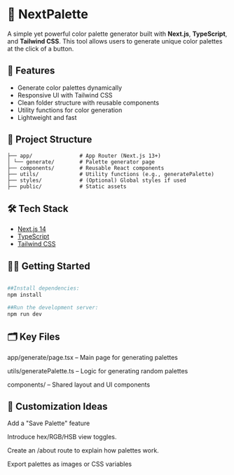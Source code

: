 # 🎨 NextPalette

A simple yet powerful color palette generator built with **Next.js**, **TypeScript**, and **Tailwind CSS**. This tool allows users to generate unique color palettes at the click of a button.

## 🚀 Features

- Generate color palettes dynamically
- Responsive UI with Tailwind CSS
- Clean folder structure with reusable components
- Utility functions for color generation
- Lightweight and fast

## 📁 Project Structure

```
├── app/               # App Router (Next.js 13+)
│ └── generate/        # Palette generator page
├── components/        # Reusable React components
├── utils/             # Utility functions (e.g., generatePalette)
├── styles/            # (Optional) Global styles if used
├── public/            # Static assets
```


## 🛠️ Tech Stack

- [Next.js 14](https://nextjs.org/)
- [TypeScript](https://www.typescriptlang.org/)
- [Tailwind CSS](https://tailwindcss.com/)

## 🧑‍💻 Getting Started
```bash

##Install dependencies:
npm install

##Run the development server:
npm run dev
```


## 🗂️ Key Files
app/generate/page.tsx – Main page for generating palettes

utils/generatePalette.ts – Logic for generating random palettes

components/ – Shared layout and UI components


## 🔧 Customization Ideas
Add a "Save Palette" feature

Introduce hex/RGB/HSB view toggles.

Create an /about route to explain how palettes work.

Export palettes as images or CSS variables
